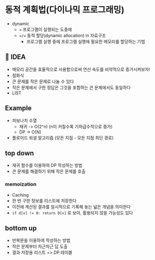 # 동적 계획법(다이나믹 프로그래밍)
- dynamic
  - `=` 프로그램이 실행되는 도중에
  - `=/=` 동적 할당(dynamic allocation) in 자료구조
    - 프로그램 실행 중에 프로그램 실행에 필요한 메모리를 할당하는 기법
## 🎈 IDEA
- 메모리 공간을 효율적으로 사용함으로써 연산 속도를 비약적으로 증가시켜보자!
- 점화식
- 큰 문제를 작은 문제로 나눌 수 있다
- 작은 문제에서 구한 정답은 그것을 포함하는 큰 문제에서도 동일하다
- LIST
## Example
- 피보나치 수열
  - 재귀 -> O(2^n) (n이 커질수록 기하급수적으로 증가)
  - DP -> O(N)
- 플로이드 워셜 알고리즘 (모든 지점 - 모든 지점 최단 경로)
## top down
- 재귀 함수를 이용하여 DP 작성하는 방법
- 큰 문제를 해결하기 위해 작은 문제를 호출
### memoization
- Caching
- 한 번 구한 정보를 리스트에 저장한다
- 이전에 계산된 결과를 일시적으로 기록해 놓는 넓은 개념을 의미한다
- `if d[x] != 0: return D[x]` 로 보아, 활용되지 않을 가능성도 있다
## bottom up
- 반복문을 이용하여 작성하는 방법
- 작은 문제부터 차근차근 답 도출
- 결과 저장용 리스트 => DP 테이블